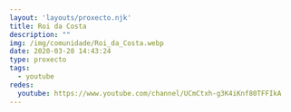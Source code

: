 ```yaml
---
layout: 'layouts/proxecto.njk'
title: Roi da Costa
description: ""
img: /img/comunidade/Roi_da_Costa.webp
date: 2020-03-28 14:43:24
type: proxecto
tags:
  - youtube
redes:
  youtube: https://www.youtube.com/channel/UCmCtxh-g3K4iKnf80TFFIkA
---
```

